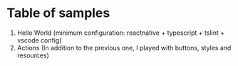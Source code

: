 # Table of samples

1. Hello World (minimum configuration: reactnative + typescript + tslint + vscode config)
1. Actions (In addition to the previous one, I played with buttons, styles and resources)